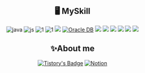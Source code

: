 <div align=center>

<h2>🖥 MySkill </h2>

 ![java](	https://img.shields.io/badge/Java-ED8B00?style=for-the-badge&logo=openjdk&logoColor=white)
	![js](https://img.shields.io/badge/JavaScript-F7DF1E?style=for-the-badge&logo=JavaScript&logoColor=white)
 ![1](	https://img.shields.io/badge/Bootstrap-563D7C?style=for-the-badge&logo=bootstrap&logoColor=white)
 ![1](	https://img.shields.io/badge/jQuery-0769AD?style=for-the-badge&logo=jquery&logoColor=white)
 ![](	https://img.shields.io/badge/Spring-6DB33F?style=for-the-badge&logo=spring&logoColor=white)
[![Oracle DB](https://img.shields.io/badge/Oracle-F80000?style=for-the-badge&logo=oracle&logoColor=white)](https://www.oracle.com/)
 ![](	https://img.shields.io/badge/MySQL-00000F?style=for-the-badge&logo=mysql&logoColor=white)
<img src="https://img.shields.io/badge/springboot-6DB33F?style=for-the-badge&logo=springboot&logoColor=white">
<img src="https://img.shields.io/badge/github-181717?style=for-the-badge&logo=github&logoColor=white">
<img src="https://img.shields.io/badge/gradle-02303A?style=for-the-badge&logo=gradle&logoColor=white">
<img src="https://camo.githubusercontent.com/bc9be2d5f2cd9023c12067484478eba2228d9f6e0861d6d1ad3839d0f4c4959f/68747470733a2f2f696d672e736869656c64732e696f2f62616467652f61706163686520746f6d6361742d4638444337353f7374796c653d666f722d7468652d6261646765266c6f676f3d617061636865746f6d636174266c6f676f436f6c6f723d7768697465" data-canonical-src="https://img.shields.io/badge/apache tomcat-F8DC75?style=for-the-badge&amp;logo=apachetomcat&amp;logoColor=white" style="max-width: 100%;">
<img src="https://camo.githubusercontent.com/85b327c3aeb9db239bb1aa4a792223c3afa67d1cb8aac87a6640c7d21882ba5b/68747470733a2f2f696d672e736869656c64732e696f2f62616467652f537072696e672044617461204a50412d3243323235353f7374796c653d666f722d7468652d6261646765266c6f676f3d616d617a6f6e646f63756d656e746462266c6f676f436f6c6f723d7768697465" data-canonical-src="https://img.shields.io/badge/Spring Data JPA-2C2255?style=for-the-badge&amp;logo=amazondocumentdb&amp;logoColor=white" style="max-width: 100%;">




<h2>✨About me </h2>

[![Tistory's Badge](https://github-readme-tistory-card.vercel.app/api/badge?name=재용의코딩공부&theme={insert_theme})](https://jaejae0813.tistory.com/)
[![Notion](https://img.shields.io/badge/Notion-Jae_Yong_Choi-6eff559abdf04b82afc33d90008f7bc4?style=for-the-badge&logo=notion)](https://www.notion.so/Jae-Yong-Choi-6eff559abdf04b82afc33d90008f7bc4)

</div>






<!---
choiyongyong0813/choiyongyong0813 is a ✨ special ✨ repository because its `README.md` (this file) appears on your GitHub profile.
You can click the Preview link to take a look at your changes.
--->
